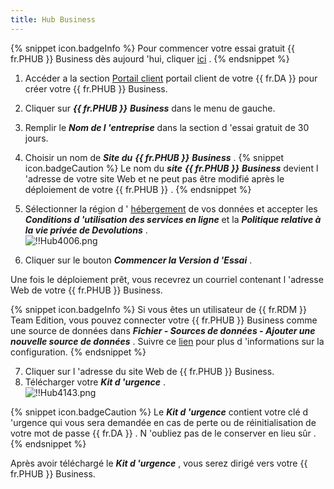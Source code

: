 ```yaml
---
title: Hub Business
---
```

{% snippet icon.badgeInfo %} 
Pour commencer votre essai gratuit {{ fr.PHUB }} Business dès aujourd 'hui, cliquer [ici](https://password.devolutions.net/fr/business/sign-up) . 
{% endsnippet %}
 
1. Accéder a la section [Portail client](https://portal.devolutions.com/) portail client de votre {{ fr.DA }} pour créer votre    {{ fr.PHUB }} Business. 
1. Cliquer sur ***{{ fr.PHUB }}*** ***Business*** dans le menu de gauche. 
1. Remplir le ***Nom de l 'entreprise*** dans la section d 'essai gratuit de 30 jours. 
1. Choisir un nom de ***Site du*** ***{{ fr.PHUB }}*** ***Business*** . 
{% snippet icon.badgeCaution %} 
Le nom du ***site*** ***{{ fr.PHUB }}*** ***Business*** devient l 'adresse de votre site Web et ne peut pas être modifié après le déploiement de votre {{ fr.PHUB }} . 
{% endsnippet %}
 
5. Sélectionner la région d ' [hébergement](/kb/password-hub/knowledge-base/hosting-region-password-hub/) de vos données et accepter les ***Conditions d 'utilisation des services en ligne*** et la ***Politique relative à la vie privée de Devolutions*** .  
![!!Hub4006.png](/img/fr/hub/Hub4006.png) 
1. Cliquer sur le bouton ***Commencer la Version d 'Essai*** .  

Une fois le déploiement prêt, vous recevrez un courriel contenant l 'adresse Web de votre {{ fr.PHUB }} Business.  

{% snippet icon.badgeInfo %} 
Si vous êtes un utilisateur de {{ fr.RDM }} Team Edition, vous pouvez connecter votre {{ fr.PHUB }} Business comme une source de données dans ***Fichier - Sources de données - Ajouter une nouvelle source de données*** . Suivre ce [lien](https://helprdm.devolutions.net/fr/rdm_password_hub_business.html) pour plus d 'informations sur la configuration. 
{% endsnippet %}
 
7. Cliquer sur l 'adresse du site Web de {{ fr.PHUB }} Business. 
1. Télécharger votre ***Kit d 'urgence*** .  
![!!Hub4143.png](/img/fr/hub/Hub4143.png) 

{% snippet icon.badgeCaution %} 
Le ***Kit d 'urgence*** contient votre clé d 'urgence qui vous sera demandée en cas de perte ou de réinitialisation de votre mot de passe {{ fr.DA }} . N 'oubliez pas de le conserver en lieu sûr . 
{% endsnippet %}
 
Après avoir téléchargé le ***Kit d 'urgence*** , vous serez dirigé vers votre {{ fr.PHUB }} Business.  

